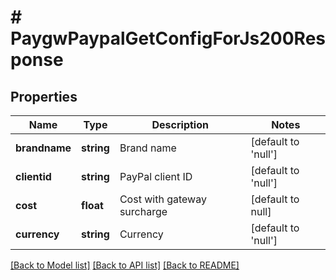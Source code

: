 # # PaygwPaypalGetConfigForJs200Response

## Properties

Name | Type | Description | Notes
------------ | ------------- | ------------- | -------------
**brandname** | **string** | Brand name | [default to 'null']
**clientid** | **string** | PayPal client ID | [default to 'null']
**cost** | **float** | Cost with gateway surcharge | [default to null]
**currency** | **string** | Currency | [default to 'null']

[[Back to Model list]](../../README.md#models) [[Back to API list]](../../README.md#endpoints) [[Back to README]](../../README.md)

